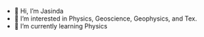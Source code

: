 - 👋 Hi, I’m Jasinda
- 👀 I’m interested in Physics, Geoscience, Geophysics, and Tex.
- 🌱 I’m currently learning Physics


<!--- 📫 Go find me on Instagram @syncthesis to reach me --->


<!--- 💞️ I’m looking to collaborate on ... >
<!---
jasindaw/jasindaw is a ✨ special ✨ repository because its `README.md` (this file) appears on your GitHub profile.
You can click the Preview link to take a look at your changes.
--->
